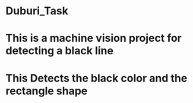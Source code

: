 # Duburi_Task
# This is a machine vision project for detecting a black line   
# This Detects the black color and the rectangle shape 
